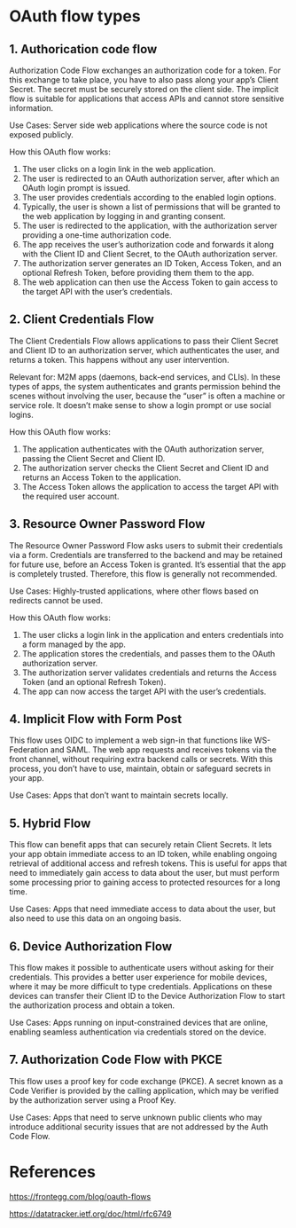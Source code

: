 # OAuth flow types
## 1. Authorication code flow
Authorization Code Flow exchanges an authorization code for a token. For this exchange to take place, you have to also pass along your app’s Client Secret. The secret must be securely stored on the client side. The implicit flow is suitable for applications that access APIs and cannot store sensitive information.

Use Cases: Server side web applications where the source code is not exposed publicly.

How this OAuth flow works:
1. The user clicks on a login link in the web application.
2. The user is redirected to an OAuth authorization server, after which an OAuth login prompt is issued.
3. The user provides credentials according to the enabled login options.
4. Typically, the user is shown a list of permissions that will be granted to the web application by logging in and granting consent.
5. The user is redirected to the application, with the authorization server providing a one-time authorization code.
6. The app receives the user’s authorization code and forwards it along with the Client ID and Client Secret, to the OAuth authorization server.
7. The authorization server generates an ID Token, Access Token, and an optional Refresh Token, before providing them them to the app.
8. The web application can then use the Access Token to gain access to the target API with the user’s credentials.

## 2. Client Credentials Flow

The Client Credentials Flow allows applications to pass their Client Secret and Client ID to an authorization server, which authenticates the user, and returns a token. This happens without any user intervention.

Relevant for: M2M apps (daemons, back-end services, and CLIs). In these types of apps, the system authenticates and grants permission behind the scenes without involving the user, because the “user” is often a machine or service role. It doesn’t make sense to show a login prompt or use social logins.

How this OAuth flow works:
1. The application authenticates with the OAuth authorization server, passing the Client Secret and Client ID.
2. The authorization server checks the Client Secret and Client ID and returns an Access Token to the application.
3. The Access Token allows the application to access the target API with the required user account.

## 3. Resource Owner Password Flow

The Resource Owner Password Flow asks users to submit their credentials via a form. Credentials are transferred to the backend and may be retained for future use, before an Access Token is granted. It’s essential that the app is completely trusted. Therefore, this flow is generally not recommended.

Use Cases: Highly-trusted applications, where other flows based on redirects cannot be used.

How this OAuth flow works:
1. The user clicks a login link in the application and enters credentials into a form managed by the app.
2. The application stores the credentials, and passes them to the OAuth authorization server.
3. The authorization server validates credentials and returns the Access Token (and an optional Refresh Token).
4. The app can now access the target API with the user’s credentials.

## 4. Implicit Flow with Form Post

This flow uses OIDC to implement a web sign-in that functions like WS-Federation and SAML. The web app requests and receives tokens via the front channel, without requiring extra backend calls or secrets. With this process, you don’t have to use, maintain, obtain or safeguard secrets in your app. 

Use Cases: Apps that don’t want to maintain secrets locally.

## 5. Hybrid Flow

This flow can benefit apps that can securely retain Client Secrets. It lets your app obtain immediate access to an ID token, while enabling ongoing retrieval of additional access and refresh tokens. This is useful for apps that need to immediately gain access to data about the user, but must perform some processing prior to gaining access to protected resources for a long time.

Use Cases: Apps that need immediate access to data about the user, but also need to use this data on an ongoing basis.

## 6. Device Authorization Flow

This flow makes it possible to authenticate users without asking for their credentials. This provides a better user experience for mobile devices, where it may be more difficult to type credentials. Applications on these devices can transfer their Client ID to the Device Authorization Flow to start the authorization process and obtain a token.

Use Cases: Apps running on input-constrained devices that are online, enabling seamless authentication via credentials stored on the device.

## 7. Authorization Code Flow with PKCE

This flow uses a proof key for code exchange (PKCE). A secret known as a Code Verifier is provided by the calling application, which may be verified by the authorization server using a Proof Key. 

Use Cases: Apps that need to serve unknown public clients who may introduce additional security issues that are not addressed by the Auth Code Flow. 


# References 

https://frontegg.com/blog/oauth-flows

https://datatracker.ietf.org/doc/html/rfc6749
